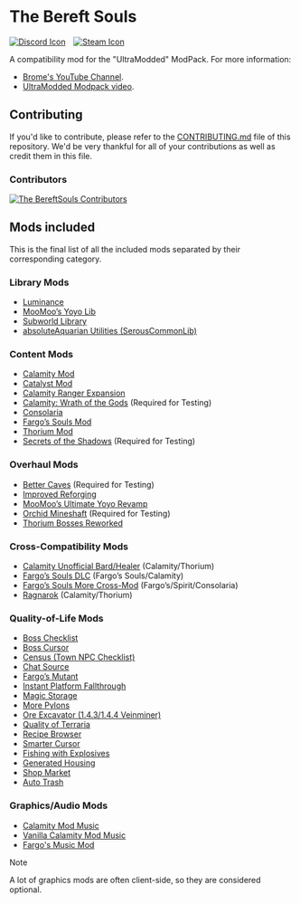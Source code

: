 # The Bereft Souls

[![Discord Icon]][Discord]&emsp;[![Steam Icon]][Steam Workshop Link]&emsp;

[Discord Icon]: https://img.shields.io/badge/Discord-Brome%20World-black.svg
[Discord]: https://discord.com/invite/nYJfz3jgQy
[Steam Icon]: https://img.shields.io/badge/Steam%20Workshop-0960b7.svg
[Steam Workshop Link]: https://steamcommunity.com/sharedfiles/filedetails/?id=3340400317

A compatibility mod for the "UltraModded" ModPack. For more information:

- [Brome's YouTube Channel](https://www.youtube.com/@bromex_).
- [UltraModded Modpack video](https://www.youtube.com/watch?v=Q5F2woNRHNs).

## Contributing

If you'd like to contribute, please refer to the
[CONTRIBUTING.md](./CONTRIBUTING.md) file of this repository. We'd be very
thankful for all of your contributions as well as credit them in this file.

### Contributors

<!-- markdownlint-disable MD033 -->
<a href="https://github.com/bromeex/TheBereftSouls/graphs/contributors">
  <img
    src="https://contrib.rocks/image?repo=bromeex/TheBereftSouls"
    alt="The BereftSouls Contributors"
  />
</a>
<!-- markdownlint-enable MD033 -->

## Mods included

This is the final list of all the included mods separated by their
corresponding category.

### Library Mods

- [Luminance](https://steamcommunity.com/sharedfiles/filedetails/?id=3222493606 "Steam Workshop Link")
- [MooMoo’s Yoyo Lib](https://steamcommunity.com/sharedfiles/filedetails/?id=3069154070 "Steam Workshop Link")
- [Subworld Library](https://steamcommunity.com/sharedfiles/filedetails/?id=2785100219 "Steam Workshop Link")
- [absoluteAquarian Utilities (SerousCommonLib)](https://steamcommunity.com/sharedfiles/filedetails/?id=2908170107 "Steam Workshop Link")

### Content Mods


- [Calamity Mod](https://steamcommunity.com/sharedfiles/filedetails/?id=2824688072 "Steam Workshop Link")
- [Catalyst Mod](https://steamcommunity.com/sharedfiles/filedetails/?id=2838015851 "Steam Workshop Link")
- [Calamity Ranger Expansion](https://steamcommunity.com/sharedfiles/filedetails/?id=2860270524 "Steam Workshop Link")
- [Calamity: Wrath of the Gods](https://steamcommunity.com/sharedfiles/filedetails/?id=2995193002 "Steam Workshop Link")
  (Required for Testing)
- [Consolaria](https://steamcommunity.com/sharedfiles/filedetails/?id=2864843929 "Steam Workshop Link")
- [Fargo’s Souls Mod](https://steamcommunity.com/sharedfiles/filedetails/?id=2815540735 "Steam Workshop Link")
- [Thorium Mod](https://steamcommunity.com/sharedfiles/filedetails/?id=2909886416 "Steam Workshop Link")
- [Secrets of the Shadows](https://steamcommunity.com/sharedfiles/filedetails/?id=2843112914 "Steam Workshop Link")
  (Required for Testing)

### Overhaul Mods

- [Better Caves](https://steamcommunity.com/sharedfiles/filedetails/?id=3158254975 "Steam Workshop Link")
  (Required for Testing)
- [Improved Reforging](https://steamcommunity.com/sharedfiles/filedetails/?id=3311951988 "Steam Workshop Link")
- [MooMoo’s Ultimate Yoyo Revamp](https://steamcommunity.com/sharedfiles/filedetails/?id=2977808495 "Steam Workshop Link")
- [Orchid Mineshaft](https://steamcommunity.com/sharedfiles/filedetails/?id=2939093580 "Steam Workshop Link")
  (Required for Testing)
- [Thorium Bosses Reworked](https://steamcommunity.com/sharedfiles/filedetails/?id=3070717963 "Steam Workshop Link")

### Cross-Compatibility Mods

- [Calamity Unofficial Bard/Healer](https://steamcommunity.com/sharedfiles/filedetails/?id=3142064272 "Steam Workshop Link")
  (Calamity/Thorium)
- [Fargo’s Souls DLC](https://steamcommunity.com/sharedfiles/filedetails/?id=3044249615 "Steam Workshop Link")
  (Fargo’s Souls/Calamity)
- [Fargo’s Souls More Cross-Mod](https://steamcommunity.com/sharedfiles/filedetails/?id=3326463997 "Steam Workshop Link")
  (Fargo’s/Spirit/Consolaria)
- [Ragnarok](https://steamcommunity.com/sharedfiles/filedetails/?id=3114886209 "Steam Workshop Link")
  (Calamity/Thorium)

### Quality-of-Life Mods

- [Boss Checklist](https://steamcommunity.com/sharedfiles/filedetails/?id=2669644269 "Steam Workshop Link")
- [Boss Cursor](https://steamcommunity.com/sharedfiles/filedetails/?id=2816694149 "Steam Workshop Link")
- [Census (Town NPC Checklist)](https://steamcommunity.com/sharedfiles/filedetails/?id=2687866031 "Steam Workshop Link")
- [Chat Source](https://steamcommunity.com/sharedfiles/filedetails/?id=2566083800 "Steam Workshop Link")
- [Fargo’s Mutant](https://steamcommunity.com/sharedfiles/filedetails/?id=2570931073 "Steam Workshop Link")
- [Instant Platform Fallthrough](https://steamcommunity.com/sharedfiles/filedetails/?id=2992213994 "Steam Workshop Link")
- [Magic Storage](https://steamcommunity.com/sharedfiles/filedetails/?id=2563309347 "Steam Workshop Link")
- [More Pylons](https://steamcommunity.com/sharedfiles/filedetails/?id=2974503494 "Steam Workshop Link")
- [Ore Excavator (1.4.3/1.4.4 Veinminer)](https://steamcommunity.com/sharedfiles/filedetails/?id=2565639705 "Steam Workshop Link")
- [Quality of Terraria](https://steamcommunity.com/sharedfiles/filedetails/?id=2797518634 "Steam Workshop Link")
- [Recipe Browser](https://steamcommunity.com/sharedfiles/filedetails/?id=2619954303 "Steam Workshop Link")
- [Smarter Cursor](https://steamcommunity.com/sharedfiles/filedetails/?id=2877850919 "Steam Workshop Link")
- [Fishing with Explosives](https://steamcommunity.com/sharedfiles/filedetails/?id=3238219681 "Steam Workshop Link")
- [Generated Housing](https://steamcommunity.com/sharedfiles/filedetails/?id=3141716573 "Steam Workshop Link")
- [Shop Market](https://steamcommunity.com/sharedfiles/filedetails/?id=2572367426 "Steam Workshop Link")
- [Auto Trash](https://steamcommunity.com/sharedfiles/filedetails/?id=2565540604 "Steam Workshop Link")

### Graphics/Audio Mods

- [Calamity Mod Music](https://steamcommunity.com/sharedfiles/filedetails/?id=2824688266 "Steam Workshop Link")
- [Vanilla Calamity Mod Music](https://steamcommunity.com/sharedfiles/filedetails/?id=2816188633 "Steam Workshop Link")
- [Fargo's Music Mod](https://steamcommunity.com/sharedfiles/filedetails/?id=2782337219 "Steam Workshop Link")

> [!NOTE]
> A lot of graphics mods are often client-side, so they are considered optional.
